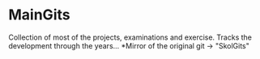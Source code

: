 # MainGits
Collection of most of the projects, examinations and exercise.
Tracks the development through the years...
*Mirror of the original git -> "SkolGits"
